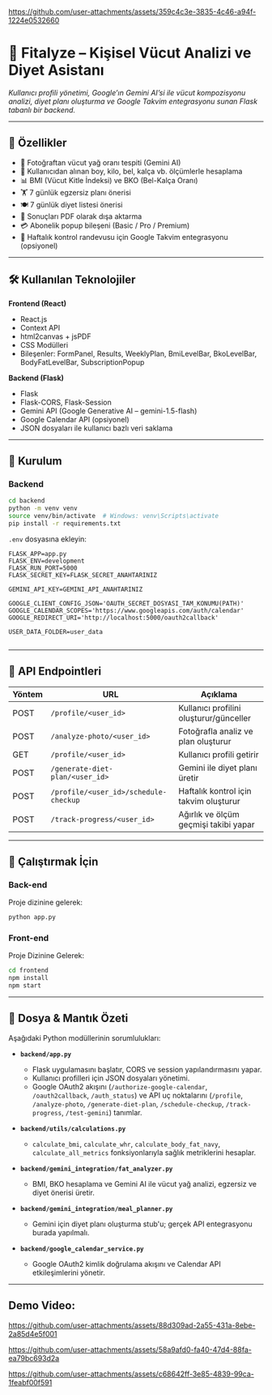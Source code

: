 
https://github.com/user-attachments/assets/359c4c3e-3835-4c46-a94f-1224e0532660
# 💪 Fitalyze – Kişisel Vücut Analizi ve Diyet Asistanı

*Kullanıcı profili yönetimi, Google’ın Gemini AI’si ile vücut kompozisyonu analizi, diyet planı oluşturma ve Google Takvim entegrasyonu sunan Flask tabanlı bir backend.*

---

## 🚀 Özellikler

- 📸 Fotoğraftan vücut yağ oranı tespiti (Gemini AI)  
- 📏 Kullanıcıdan alınan boy, kilo, bel, kalça vb. ölçümlerle hesaplama  
- 📊 BMI (Vücut Kitle İndeksi) ve BKO (Bel-Kalça Oranı)  
- 🏋️ 7 günlük egzersiz planı önerisi  
- 🍽️ 7 günlük diyet listesi önerisi  
- 📄 Sonuçları PDF olarak dışa aktarma  
- 💳 Abonelik popup bileşeni (Basic / Pro / Premium)  
- 📅 Haftalık kontrol randevusu için Google Takvim entegrasyonu (opsiyonel)

---

## 🛠️ Kullanılan Teknolojiler

**Frontend (React)**  
- React.js  
- Context API  
- html2canvas + jsPDF  
- CSS Modülleri  
- Bileşenler: FormPanel, Results, WeeklyPlan, BmiLevelBar, BkoLevelBar, BodyFatLevelBar, SubscriptionPopup  

**Backend (Flask)**  
- Flask  
- Flask-CORS, Flask-Session  
- Gemini API (Google Generative AI – gemini-1.5-flash)  
- Google Calendar API (opsiyonel)  
- JSON dosyaları ile kullanıcı bazlı veri saklama  

---

## 🔧 Kurulum

### Backend
```bash
cd backend
python -m venv venv
source venv/bin/activate  # Windows: venv\Scripts\activate
pip install -r requirements.txt
```

`.env` dosyasına ekleyin:
```
FLASK_APP=app.py
FLASK_ENV=development
FLASK_RUN_PORT=5000
FLASK_SECRET_KEY=FLASK_SECRET_ANAHTARINIZ

GEMINI_API_KEY=GEMINI_API_ANAHTARINIZ

GOOGLE_CLIENT_CONFIG_JSON='OAUTH_SECRET_DOSYASI_TAM_KONUMU(PATH)'
GOOGLE_CALENDAR_SCOPES='https://www.googleapis.com/auth/calendar'
GOOGLE_REDIRECT_URI='http://localhost:5000/oauth2callback'

USER_DATA_FOLDER=user_data


```

---

## 📌 API Endpointleri

| Yöntem | URL                                           | Açıklama                                    |
|--------|-----------------------------------------------|---------------------------------------------|
| POST   | `/profile/<user_id>`                          | Kullanıcı profilini oluşturur/günceller    |
| POST   | `/analyze-photo/<user_id>`                    | Fotoğrafla analiz ve plan oluşturur         |
| GET    | `/profile/<user_id>`                          | Kullanıcı profili getirir                   |
| POST   | `/generate-diet-plan/<user_id>`               | Gemini ile diyet planı üretir               |
| POST   | `/profile/<user_id>/schedule-checkup`         | Haftalık kontrol için takvim oluşturur      |
| POST   | `/track-progress/<user_id>`                   | Ağırlık ve ölçüm geçmişi takibi yapar       |


---

## 📌 Çalıştırmak İçin

### Back-end
Proje dizinine gelerek:

```bash
python app.py
```

### Front-end
Proje Dizinine Gelerek:

```bash
cd frontend
npm install
npm start
```

---

## 📑 Dosya & Mantık Özeti

Aşağıdaki Python modüllerinin sorumlulukları:

- **`backend/app.py`**  
  - Flask uygulamasını başlatır, CORS ve session yapılandırmasını yapar.  
  - Kullanıcı profilleri için JSON dosyaları yönetimi.  
  - Google OAuth2 akışını (`/authorize-google-calendar`, `/oauth2callback`, `/auth_status`) ve API uç noktalarını (`/profile`, `/analyze-photo`, `/generate-diet-plan`, `/schedule-checkup`, `/track-progress`, `/test-gemini`) tanımlar.  

- **`backend/utils/calculations.py`**  
  - `calculate_bmi`, `calculate_whr`, `calculate_body_fat_navy`, `calculate_all_metrics` fonksiyonlarıyla sağlık metriklerini hesaplar.  

- **`backend/gemini_integration/fat_analyzer.py`**  
  - BMI, BKO hesaplama ve Gemini AI ile vücut yağ analizi, egzersiz ve diyet önerisi üretir.  

- **`backend/gemini_integration/meal_planner.py`**  
  - Gemini için diyet planı oluşturma stub'u; gerçek API entegrasyonu burada yapılmalı.  

- **`backend/google_calendar_service.py`**  
  - Google OAuth2 kimlik doğrulama akışını ve Calendar API etkileşimlerini yönetir.  

---
## Demo Video: 

https://github.com/user-attachments/assets/88d309ad-2a55-431a-8ebe-2a85d4e5f001



https://github.com/user-attachments/assets/58a9afd0-fa40-47d4-88fa-ea79bc693d2a



https://github.com/user-attachments/assets/c68642ff-3e85-4839-99ca-1feabf00f591


  
